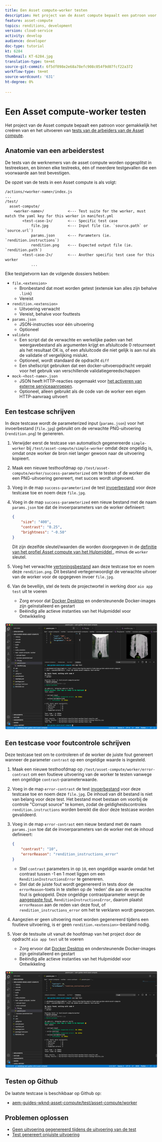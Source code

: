 ```yaml
---
title: Een Asset compute-worker testen
description: Het project van de Asset compute bepaalt een patroon voor gemakkelijk het creëren van en het uitvoeren van tests van de arbeiders van de Asset compute.
feature: asset-compute
topics: renditions, development
version: cloud-service
activity: develop
audience: developer
doc-type: tutorial
kt: 6284
thumbnail: KT-6284.jpg
translation-type: tm+mt
source-git-commit: 6f5df098e2e68a78efc908c054f9d07fcf22a372
workflow-type: tm+mt
source-wordcount: '631'
ht-degree: 0%

---
```



# Een Asset compute-worker testen

Het project van de Asset compute bepaalt een patroon voor gemakkelijk het creëren van en het uitvoeren van [tests van de arbeiders van de Asset compute](https://docs.adobe.com/content/help/en/asset-compute/using/extend/test-custom-application.html).

## Anatomie van een arbeiderstest

De tests van de werknemers van de asset compute worden opgesplitst in testreeksen, en binnen elke testreeks, één of meerdere testgevallen die een voorwaarde aan test bevestigen.

De opzet van de tests in een Asset compute is als volgt:

```
/actions/<worker-name>/index.js
...
/test/
  asset-compute/
    <worker-name>/           <--- Test suite for the worker, must match the yaml key for this worker in manifest.yml
        <test-case-1>/       <--- Specific test case 
            file.jpg         <--- Input file (ie. `source.path` or `source.url`)
            params.json      <--- Parameters (ie. `rendition.instructions`)
            rendition.png    <--- Expected output file (ie. `rendition.path`)
        <test-case-2>/       <--- Another specific test case for this worker
            ...
```

Elke testgietvorm kan de volgende dossiers hebben:

+ `file.<extension>`
   + Bronbestand dat moet worden getest (extensie kan alles zijn behalve `.link`)
   + Vereist
+ `rendition.<extension>`
   + Uitvoering verwacht
   + Vereist, behalve voor fouttests
+ `params.json`
   + JSON-instructies voor één uitvoering
   + Optioneel
+ `validate`
   + Een script dat de verwachte en werkelijke paden van het weergavebestand als argumenten krijgt en afsluitcode 0 retourneert als het resultaat OK is, of een afsluitcode die niet gelijk is aan nul als de validatie of vergelijking mislukt.
   + Optioneel, wordt standaard de opdracht `diff`
   + Een shellscript gebruiken dat een docker-uitvoeropdracht verpakt voor het gebruik van verschillende validatiegereedschappen
+ `mock-<host-name>.json`
   + JSON heeft HTTP-reacties opgemaakt voor [het activeren van externe serviceaanroepen](https://www.mock-server.com/mock_server/creating_expectations.html).
   + Optioneel, alleen gebruikt als de code van de worker een eigen HTTP-aanvraag uitvoert

## Een testcase schrijven

In deze testcase wordt de parameterized input (`params.json`) voor het invoerbestand (`file.jpg`) gebruikt om de verwachte PNG-uitvoering (`rendition.png`) te genereren.

1. Verwijder eerst de testcase van automatisch gegenereerde `simple-worker` bij `/test/asset-compute/simple-worker` omdat deze ongeldig is, omdat onze worker de bron niet langer gewoon naar de uitvoering kopieert.
1. Maak een nieuwe testhoofdmap op `/test/asset-compute/worker/success-parameterized` om te testen of de worker die een PNG-uitvoering genereert, met succes wordt uitgevoerd.
1. Voeg in de map `success-parameterized` de test [invoerbestand](./assets/test/success-parameterized/file.jpg) voor deze testcase toe en noem deze `file.jpg`.
1. Voeg in de map `success-parameterized` een nieuw bestand met de naam `params.json` toe dat de invoerparameters van de worker definieert:

   ```json
   { 
       "size": "400",
       "contrast": "0.25",
       "brightness": "-0.50"
   }
   ```
   Dit zijn dezelfde sleutel/waarden die worden doorgegeven in de [definitie van het profiel Asset compute van het Hulpmiddel ](../develop/development-tool.md), minus de `worker` sleutel.
1. Voeg het verwachte [vertoningsbestand](./assets/test/success-parameterized/rendition.png) aan deze testcase toe en noem deze `rendition.png`. Dit bestand vertegenwoordigt de verwachte uitvoer van de worker voor de opgegeven invoer `file.jpg`.
1. Van de bevellijn, stel de tests de projectwortel in werking door `aio app test` uit te voeren
   + Zorg ervoor dat [Docker Desktop](../set-up/development-environment.md#docker) en ondersteunende Docker-images zijn geïnstalleerd en gestart
   + Beëindig alle actieve instanties van het Hulpmiddel voor Ontwikkeling

![Testen - Voltooid  ](./assets/test/success-parameterized/result.png)

## Een testcase voor foutcontrole schrijven

Deze testcase test om te controleren of de worker de juiste fout genereert wanneer de parameter `contrast` op een ongeldige waarde is ingesteld.

1. Maak een nieuwe testhoofdmap op `/test/asset-compute/worker/error-contrast` om een foutieve uitvoering van de worker te testen vanwege een ongeldige `contrast`-parameterwaarde.
1. Voeg in de map `error-contrast` de test [invoerbestand](./assets/test/error-contrast/file.jpg) voor deze testcase toe en noem deze `file.jpg`. De inhoud van dit bestand is niet van belang voor deze test. Het bestand moet bestaan om voorbij de controle &quot;Corrupt source&quot; te komen, zodat de geldigheidscontroles `rendition.instructions` worden bereikt die door deze testcase worden gevalideerd.
1. Voeg in de map `error-contrast` een nieuw bestand met de naam `params.json` toe dat de invoerparameters van de worker met de inhoud definieert:

   ```json
   {
       "contrast": "10",
       "errorReason": "rendition_instructions_error"
   }
   ```

   + Stel `contrast` parameters in op `10`, een ongeldige waarde omdat het contrast tussen -1 en 1 moet liggen om een `RenditionInstructionsError` te genereren.
   + Stel dat de juiste fout wordt gegenereerd in tests door de `errorReason`-toets in te stellen op de &#39;reden&#39; die aan de verwachte fout is gekoppeld. Deze ongeldige contrastparameter werpt de [aangepaste fout](../develop/worker.md#errors), `RenditionInstructionsError`, daarom plaatst `errorReason` aan de reden van deze fout, of `rendition_instructions_error` om het te verklaren wordt geworpen.

1. Aangezien er geen uitvoering moet worden gegenereerd tijdens een foutieve uitvoering, is er geen `rendition.<extension>`-bestand nodig.
1. Voer de testsuite uit vanuit de hoofdmap van het project door de opdracht `aio app test` uit te voeren
   + Zorg ervoor dat [Docker Desktop](../set-up/development-environment.md#docker) en ondersteunende Docker-images zijn geïnstalleerd en gestart
   + Beëindig alle actieve instanties van het Hulpmiddel voor Ontwikkeling

![Testen - Foutcontrast](./assets/test/error-contrast/result.png)

## Testen op Github

De laatste testcase is beschikbaar op Github op:

+ [aem-guides-wknd-asset-compute/test/asset-compute/worker](https://github.com/adobe/aem-guides-wknd-asset-compute/tree/master/test/asset-compute/worker)

## Problemen oplossen

+ [Geen uitvoering gegenereerd tijdens de uitvoering van de test](../troubleshooting.md#test-no-rendition-generated)
+ [Test genereert onjuiste uitvoering](../troubleshooting.md#tests-generates-incorrect-rendition)
